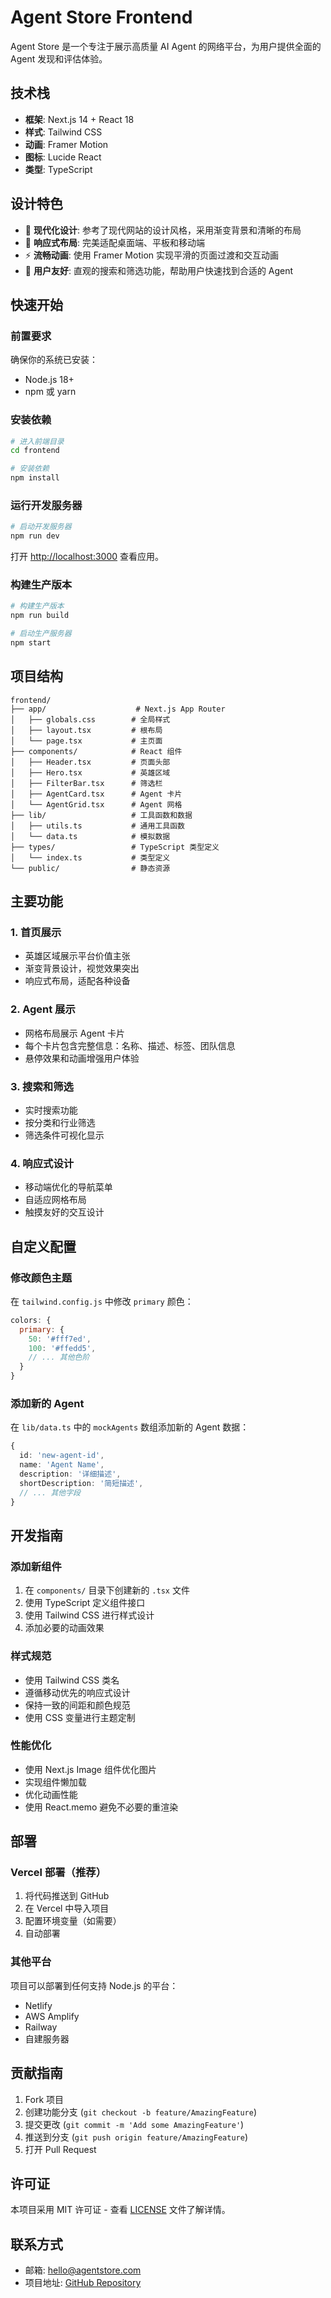 # Agent Store Frontend

Agent Store 是一个专注于展示高质量 AI Agent 的网络平台，为用户提供全面的 Agent 发现和评估体验。

## 技术栈

- **框架**: Next.js 14 + React 18
- **样式**: Tailwind CSS
- **动画**: Framer Motion
- **图标**: Lucide React
- **类型**: TypeScript

## 设计特色

- 🎨 **现代化设计**: 参考了现代网站的设计风格，采用渐变背景和清晰的布局
- 📱 **响应式布局**: 完美适配桌面端、平板和移动端
- ⚡ **流畅动画**: 使用 Framer Motion 实现平滑的页面过渡和交互动画
- 🎯 **用户友好**: 直观的搜索和筛选功能，帮助用户快速找到合适的 Agent

## 快速开始

### 前置要求

确保你的系统已安装：
- Node.js 18+ 
- npm 或 yarn

### 安装依赖

```bash
# 进入前端目录
cd frontend

# 安装依赖
npm install
```

### 运行开发服务器

```bash
# 启动开发服务器
npm run dev
```

打开 [http://localhost:3000](http://localhost:3000) 查看应用。

### 构建生产版本

```bash
# 构建生产版本
npm run build

# 启动生产服务器
npm start
```

## 项目结构

```
frontend/
├── app/                    # Next.js App Router
│   ├── globals.css        # 全局样式
│   ├── layout.tsx         # 根布局
│   └── page.tsx           # 主页面
├── components/            # React 组件
│   ├── Header.tsx         # 页面头部
│   ├── Hero.tsx           # 英雄区域
│   ├── FilterBar.tsx      # 筛选栏
│   ├── AgentCard.tsx      # Agent 卡片
│   └── AgentGrid.tsx      # Agent 网格
├── lib/                   # 工具函数和数据
│   ├── utils.ts           # 通用工具函数
│   └── data.ts            # 模拟数据
├── types/                 # TypeScript 类型定义
│   └── index.ts           # 类型定义
└── public/                # 静态资源
```

## 主要功能

### 1. 首页展示
- 英雄区域展示平台价值主张
- 渐变背景设计，视觉效果突出
- 响应式布局，适配各种设备

### 2. Agent 展示
- 网格布局展示 Agent 卡片
- 每个卡片包含完整信息：名称、描述、标签、团队信息
- 悬停效果和动画增强用户体验

### 3. 搜索和筛选
- 实时搜索功能
- 按分类和行业筛选
- 筛选条件可视化显示

### 4. 响应式设计
- 移动端优化的导航菜单
- 自适应网格布局
- 触摸友好的交互设计

## 自定义配置

### 修改颜色主题

在 `tailwind.config.js` 中修改 `primary` 颜色：

```javascript
colors: {
  primary: {
    50: '#fff7ed',
    100: '#ffedd5',
    // ... 其他色阶
  }
}
```

### 添加新的 Agent

在 `lib/data.ts` 中的 `mockAgents` 数组添加新的 Agent 数据：

```typescript
{
  id: 'new-agent-id',
  name: 'Agent Name',
  description: '详细描述',
  shortDescription: '简短描述',
  // ... 其他字段
}
```

## 开发指南

### 添加新组件

1. 在 `components/` 目录下创建新的 `.tsx` 文件
2. 使用 TypeScript 定义组件接口
3. 使用 Tailwind CSS 进行样式设计
4. 添加必要的动画效果

### 样式规范

- 使用 Tailwind CSS 类名
- 遵循移动优先的响应式设计
- 保持一致的间距和颜色规范
- 使用 CSS 变量进行主题定制

### 性能优化

- 使用 Next.js Image 组件优化图片
- 实现组件懒加载
- 优化动画性能
- 使用 React.memo 避免不必要的重渲染

## 部署

### Vercel 部署（推荐）

1. 将代码推送到 GitHub
2. 在 Vercel 中导入项目
3. 配置环境变量（如需要）
4. 自动部署

### 其他平台

项目可以部署到任何支持 Node.js 的平台：
- Netlify
- AWS Amplify
- Railway
- 自建服务器

## 贡献指南

1. Fork 项目
2. 创建功能分支 (`git checkout -b feature/AmazingFeature`)
3. 提交更改 (`git commit -m 'Add some AmazingFeature'`)
4. 推送到分支 (`git push origin feature/AmazingFeature`)
5. 打开 Pull Request

## 许可证

本项目采用 MIT 许可证 - 查看 [LICENSE](LICENSE) 文件了解详情。

## 联系方式

- 邮箱: hello@agentstore.com
- 项目地址: [GitHub Repository](https://github.com/your-username/agent-store) 